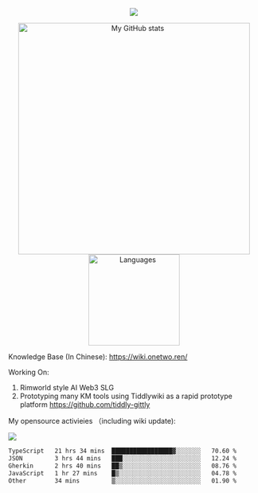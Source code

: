 <a href="https://github.com/linonetwo">
    <p align="center">
        <img src="https://github-profile-trophy.vercel.app/?username=linonetwo&column=7&theme=onedark"/>
    </p>
</a>
<a align="center" href="https://github.com/linonetwo">
  <p align="center">
    <img src="https://github-readme-stats.vercel.app/api?username=linonetwo&show_icons=true&count_private=true" alt="My GitHub stats" width="465"/>
    <img src="https://github-readme-stats.vercel.app/api/top-langs/?username=linonetwo&layout=compact&langs_count=10" alt="Languages" height="183">
  </p>
</a>

Knowledge Base (In Chinese): https://wiki.onetwo.ren/

Working On: 

1. Rimworld style AI Web3 SLG
1. Prototyping many KM tools using Tiddlywiki as a rapid prototype platform https://github.com/tiddly-gittly

My opensource activieies （including wiki update):

![](https://visitor-badge.glitch.me/badge?page_id=linonetwo.linonetwo)

<!--START_SECTION:waka-->

```txt
TypeScript   21 hrs 34 mins  █████████████████▓░░░░░░░   70.60 %
JSON         3 hrs 44 mins   ███░░░░░░░░░░░░░░░░░░░░░░   12.24 %
Gherkin      2 hrs 40 mins   ██▒░░░░░░░░░░░░░░░░░░░░░░   08.76 %
JavaScript   1 hr 27 mins    █▒░░░░░░░░░░░░░░░░░░░░░░░   04.78 %
Other        34 mins         ▒░░░░░░░░░░░░░░░░░░░░░░░░   01.90 %
```

<!--END_SECTION:waka-->
